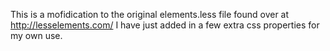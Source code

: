 This is a mofidication to the original elements.less file found over at http://lesselements.com/ I have just added in a few extra css properties for my own use.